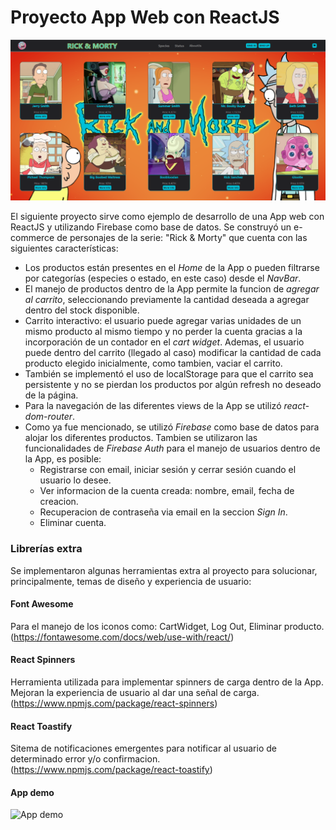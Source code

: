 # Proyecto App Web con ReactJS

![App image](./public/img/homeImage.png)

El siguiente proyecto sirve como ejemplo de desarrollo de una App web con ReactJS y utilizando Firebase como base de datos. Se construyó un e-commerce de personajes de la serie: "Rick & Morty" que cuenta con las siguientes características:

* Los productos están presentes en el *Home* de la App o pueden filtrarse por categorías (especies o estado, en este caso) desde el *NavBar*.
* El manejo de productos dentro de la App permite la funcion de *agregar al carrito*, seleccionando previamente la cantidad deseada a agregar dentro del stock disponible.
* Carrito interactivo: el usuario puede agregar varias unidades de un mismo producto al mismo tiempo y no perder la cuenta gracias a la incorporación de un contador en el *cart widget*. Ademas, el usuario puede dentro del carrito (llegado al caso) modificar la cantidad de cada producto elegido inicialmente, como tambien, vaciar el carrito. 
* También se implementó el uso de localStorage para que el carrito sea persistente y no se pierdan los productos por algún refresh no deseado de la página.
* Para la navegación de las diferentes views de la App se utilizó *react-dom-router*.
* Como ya fue mencionado, se utilizó *Firebase* como base de datos para alojar los diferentes productos. Tambien se utilizaron las funcionalidades de *Firebase Auth* para el manejo de usuarios dentro de la App, es posible:
    * Registrarse con email, iniciar sesión y cerrar sesión cuando el usuario lo desee.
    * Ver informacion de la cuenta creada: nombre, email, fecha de creacion.
    * Recuperacion de contraseña via email en la seccion *Sign In*.
    * Eliminar cuenta.

### Librerías extra

Se implementaron algunas herramientas extra al proyecto para solucionar, principalmente, temas de diseño y experiencia de usuario:

#### Font Awesome
Para el manejo de los iconos como: CartWidget, Log Out, Eliminar producto.
(https://fontawesome.com/docs/web/use-with/react/)

#### React Spinners
Herramienta utilizada para implementar spinners de carga dentro de la App. Mejoran la experiencia de usuario al dar una señal de carga.
(https://www.npmjs.com/package/react-spinners)

#### React Toastify
Sitema de notificaciones emergentes para notificar al usuario de determinado error y/o confirmacion.
(https://www.npmjs.com/package/react-toastify)

#### App demo
![App demo](./public/img/app-demo.gif)